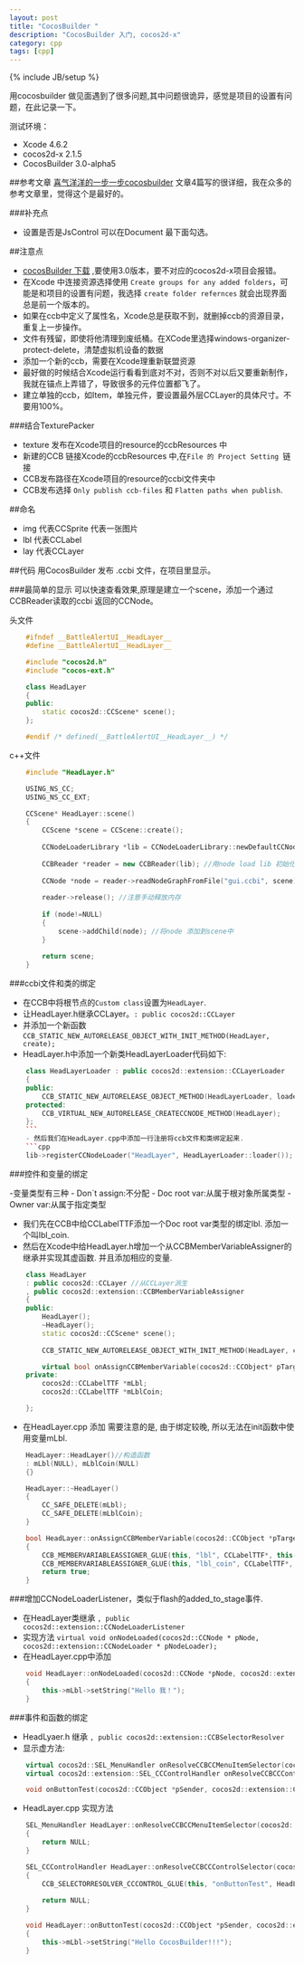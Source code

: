 ```yaml
---
layout: post
title: "CocosBuilder "
description: "CocosBuilder 入门, cocos2d-x"
category: cpp
tags: [cpp]
---
```

{% include JB/setup %}

用cocosbuilder 做见面遇到了很多问题,其中问题很诡异，感觉是项目的设置有问题，在此记录一下。

测试环境：
- Xcode 4.6.2
- cocos2d-x 2.1.5
- CocosBuilder 3.0-alpha5

##参考文章 
[喜气洋洋的一步一步cocosbuilder](http://young40.github.io/blog/2012/12/21/cocosbuilder-step-by-step-part-one/)
文章4篇写的很详细，我在众多的参考文章里，觉得这个是最好的。

###补充点
- 设置是否是JsControl 可以在Document 最下面勾选。


##注意点

- [cocosBuilder 下载] ,要使用3.0版本，要不对应的cocos2d-x项目会报错。
- 在Xcode 中连接资源选择使用 `Create groups for any added folders`，可能是和项目的设置有问题，我选择 `create folder refernces` 就会出现界面总是前一个版本的。
- 如果在ccb中定义了属性名，Xcode总是获取不到，就删掉ccb的资源目录，重复上一步操作。
- 文件有残留，即使将他清理到废纸桶。在XCode里选择windows-organizer-protect-delete，清楚虚拟机设备的数据
- 添加一个新的ccb，需要在Xcode理重新联盟资源
- 最好做的时候结合Xcode运行看看到底对不对，否则不对以后又要重新制作，我就在锚点上弄错了，导致很多的元件位置都飞了。
- 建立单独的ccb，如Item，单独元件，要设置最外层CCLayer的具体尺寸。不要用100%。

###结合TexturePacker

- texture 发布在Xcode项目的resource的ccbResources 中
- 新建的CCB 链接Xcode的ccbResources 中,在`File 的 Project Setting `链接
- CCB发布路径在Xcode项目的resource的ccbi文件夹中
- CCB发布选择 `Only publish ccb-files` 和 `Flatten paths when publish`.	


##命名 
- img 代表CCSprite 代表一张图片
- lbl 代表CCLabel 
- lay 代表CCLayer




##代码
用CocosBuilder 发布 .ccbi 文件，在项目里显示。


###最简单的显示
可以快速查看效果,原理是建立一个scene，添加一个通过CCBReader读取的ccbi 返回的CCNode。

头文件

```Cpp
	#ifndef __BattleAlertUI__HeadLayer__
	#define __BattleAlertUI__HeadLayer__

	#include "cocos2d.h"
	#include "cocos-ext.h"

	class HeadLayer
	{
	public:
	    static cocos2d::CCScene* scene();
	};

	#endif /* defined(__BattleAlertUI__HeadLayer__) */
```

c++文件

```Cpp
	#include "HeadLayer.h"

	USING_NS_CC;
	USING_NS_CC_EXT;

	CCScene* HeadLayer::scene()
	{
	    CCScene *scene = CCScene::create();
	    
	    CCNodeLoaderLibrary *lib = CCNodeLoaderLibrary::newDefaultCCNodeLoaderLibrary(); //生成一个默认的Node Loader
	    
	    CCBReader *reader = new CCBReader(lib); //用node load lib 初始化一个ccb reader
	    
	    CCNode *node = reader->readNodeGraphFromFile("gui.ccbi", scene); //从ccbi文件中加载node
	    
	    reader->release(); //注意手动释放内存
	    
	    if (node!=NULL)
	    {
	        scene->addChild(node); //将node 添加到scene中
	    }
	    
	    return scene;
	}
```

###ccbi文件和类的绑定

- 在CCB中将根节点的`Custom class`设置为`HeadLayer`.
- 让HeadLayer.h继承CCLayer。`: public cocos2d::CCLayer`
- 并添加一个新函数 `CCB_STATIC_NEW_AUTORELEASE_OBJECT_WITH_INIT_METHOD(HeadLayer, create);`
- HeadLayer.h中添加一个新类HeadLayerLoader代码如下:

```cpp
	class HeadLayerLoader : public cocos2d::extension::CCLayerLoader
	{
	public:
	    CCB_STATIC_NEW_AUTORELEASE_OBJECT_METHOD(HeadLayerLoader, loader);
	protected:
	    CCB_VIRTUAL_NEW_AUTORELEASE_CREATECCNODE_METHOD(HeadLayer);
	};
	```
	- 然后我们在HeadLayer.cpp中添加一行注册将ccb文件和类绑定起来.
	```cpp
	lib->registerCCNodeLoader("HeadLayer", HeadLayerLoader::loader());
```



###控件和变量的绑定

-变量类型有三种
	- Don`t assign:不分配
	- Doc root var:从属于根对象所属类型
	- Owner var:从属于指定类型
- 我们先在CCB中给CCLabelTTF添加一个Doc root var类型的绑定lbl. 添加一个叫lbl_coin.
- 然后在Xcode中给HeadLayer.h增加一个从CCBMemberVariableAssigner的继承并实现其虚函数. 并且添加相应的变量. 

```cpp
	class HeadLayer
	: public cocos2d::CCLayer //从CCLayer派生
	, public cocos2d::extension::CCBMemberVariableAssigner
	{
	public:
	    HeadLayer();
	    ~HeadLayer();
	    static cocos2d::CCScene* scene();
	    
	    CCB_STATIC_NEW_AUTORELEASE_OBJECT_WITH_INIT_METHOD(HeadLayer, create);

	    virtual bool onAssignCCBMemberVariable(cocos2d::CCObject* pTarget, const char* pMemberVariableName, cocos2d::CCNode* pNode);
	private:
	    cocos2d::CCLabelTTF *mLbl;
	    cocos2d::CCLabelTTF *mLblCoin;

	};
```

- 在HeadLayer.cpp 添加
需要注意的是, 由于绑定较晚, 所以无法在init函数中使用变量mLbl.
```cpp
	HeadLayer::HeadLayer()//构造函数
	: mLbl(NULL), mLblCoin(NULL)
	{}

	HeadLayer::~HeadLayer()
	{
	    CC_SAFE_DELETE(mLbl);
	    CC_SAFE_DELETE(mLblCoin);
	}

	bool HeadLayer::onAssignCCBMemberVariable(cocos2d::CCObject *pTarget, const char *pMemberVariableName, cocos2d::CCNode *pNode)
	{
	    CCB_MEMBERVARIABLEASSIGNER_GLUE(this, "lbl", CCLabelTTF*, this->mLbl);
	    CCB_MEMBERVARIABLEASSIGNER_GLUE(this, "lbl_coin", CCLabelTTF*, this->mLblCoin);
	    return true;
	}
```

###增加CCNodeLoaderListener，类似于flash的added_to_stage事件.
- 在HeadLayer类继承 `, public cocos2d::extension::CCNodeLoaderListener`
- 实现方法 `virtual void onNodeLoaded(cocos2d::CCNode * pNode, cocos2d::extension::CCNodeLoader * pNodeLoader);`
- 在HeadLayer.cpp中添加

```cpp
	void HeadLayer::onNodeLoaded(cocos2d::CCNode *pNode, cocos2d::extension::CCNodeLoader *pNodeLoader)
	{
	    this->mLbl->setString("Hello 我！");
	}

```


###事件和函数的绑定
- HeadLyaer.h 继承 `, public cocos2d::extension::CCBSelectorResolver`
- 显示虚方法:
```cpp
	virtual cocos2d::SEL_MenuHandler onResolveCCBCCMenuItemSelector(cocos2d::CCObject * pTarget, const char* pSelectorName);
	virtual cocos2d::extension::SEL_CCControlHandler onResolveCCBCCControlSelector(cocos2d::CCObject * pTarget, const char* pSelectorName);

	void onButtonTest(cocos2d::CCObject *pSender, cocos2d::extension::CCControlEvent pCCControlEvent);
```
- HeadLayer.cpp 实现方法
```cpp
	SEL_MenuHandler HeadLayer::onResolveCCBCCMenuItemSelector(cocos2d::CCObject *pTarget, const char *pSelectorName)
	{
	    return NULL;
	}

	SEL_CCControlHandler HeadLayer::onResolveCCBCCControlSelector(cocos2d::CCObject *pTarget, const char *pSelectorName)
	{
	    CCB_SELECTORRESOLVER_CCCONTROL_GLUE(this, "onButtonTest", HeadLayer::onButtonTest);
	    
	    return NULL;
	}

	void HeadLayer::onButtonTest(cocos2d::CCObject *pSender, cocos2d::extension::CCControlEvent pCCControlEvent)
	{
	    this->mLbl->setString("Hello CocosBuilder!!!");
	}
```





[cocosBuilder 下载]:http://cocosbuilder.com/




